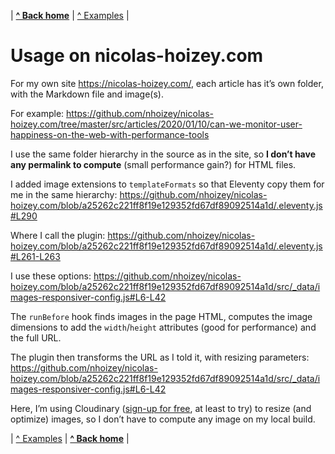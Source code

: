 | **[^ Back home](/images-responsiver/#documentation)** | [^ Examples](/images-responsiver/examples.html) |

# Usage on nicolas-hoizey.com

For my own site <https://nicolas-hoizey.com/>, each article has it’s own folder, with the Markdown file and image(s).

For example:
https://github.com/nhoizey/nicolas-hoizey.com/tree/master/src/articles/2020/01/10/can-we-monitor-user-happiness-on-the-web-with-performance-tools

I use the same folder hierarchy in the source as in the site, so **I don’t have any permalink to compute** (small performance gain?) for HTML files.

I added image extensions to `templateFormats` so that Eleventy copy them for me in the same hierarchy:
https://github.com/nhoizey/nicolas-hoizey.com/blob/a25262c221ff8f19e129352fd67df89092514a1d/.eleventy.js#L290

Where I call the plugin:
https://github.com/nhoizey/nicolas-hoizey.com/blob/a25262c221ff8f19e129352fd67df89092514a1d/.eleventy.js#L261-L263

I use these options:
https://github.com/nhoizey/nicolas-hoizey.com/blob/a25262c221ff8f19e129352fd67df89092514a1d/src/_data/images-responsiver-config.js#L6-L42

The `runBefore` hook finds images in the page HTML, computes the image dimensions to add the `width`/`height` attributes (good for performance) and the full URL.

The plugin then transforms the URL as I told it, with resizing parameters:
https://github.com/nhoizey/nicolas-hoizey.com/blob/a25262c221ff8f19e129352fd67df89092514a1d/src/_data/images-responsiver-config.js#L6-L42

Here, I’m using Cloudinary ([sign-up for free](https://nho.io/cloudinary-signup), at least to try) to resize (and optimize) images, so I don’t have to compute any image on my local build.

| [^ Examples](/images-responsiver/examples.html) | **[^ Back home](/images-responsiver/#documentation)** |
